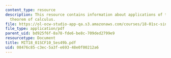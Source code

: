 ```yaml
---
content_type: resource
description: This resource contains information about applications of the fundamental
  theorem of calculus.
file: https://ol-ocw-studio-app-qa.s3.amazonaws.com/courses/18-01sc-single-variable-calculus-fall-2010/08476c85c3ec5a3fe69348e0f00212a6_MIT18_01SCF10_Ses49b.pdf
file_type: application/pdf
parent_uid: bd925f6f-8a78-fde6-be8c-709ded2799e9
resourcetype: Document
title: MIT18_01SCF10_Ses49b.pdf
uid: 08476c85-c3ec-5a3f-e693-48e0f00212a6
---
```

